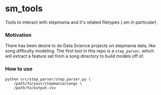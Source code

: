 # sm_tools
Tools to interact with stepmania and it's related filetypes (.sm in particular)

### Motivation
There has been desire to do Data Science projects on stepmania data, like song difficulty modeling. The first tool in this repo is a `step_parser`, which will extract a feature set from a song directory to build models off of.

### How to use
```shell
python src/step_parser/step_parser.py \
    /path/to/your/stepmania/songs \
    /path/to/output.csv
```
